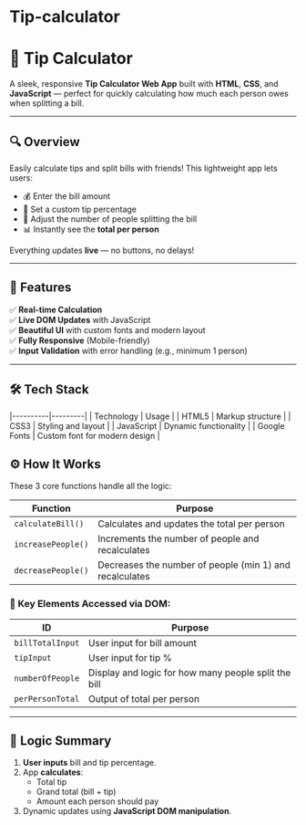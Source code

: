 # Tip-calculator

# 💸 Tip Calculator

A sleek, responsive **Tip Calculator Web App** built with **HTML**, **CSS**, and **JavaScript** — perfect for quickly calculating how much each person owes when splitting a bill.

---

## 🔍 Overview

Easily calculate tips and split bills with friends! This lightweight app lets users:

- 💰 Enter the bill amount  
- 🎯 Set a custom tip percentage  
- 👥 Adjust the number of people splitting the bill  
- 📊 Instantly see the **total per person**

Everything updates **live** — no buttons, no delays!

---

## 🚀 Features

✅ **Real-time Calculation**  
✅ **Live DOM Updates** with JavaScript  
✅ **Beautiful UI** with custom fonts and modern layout  
✅ **Fully Responsive** (Mobile-friendly)  
✅ **Input Validation** with error handling (e.g., minimum 1 person)

---

## 🛠️ Tech Stack
|----------|---------|
| Technology | Usage |
| HTML5      | Markup structure |
| CSS3       | Styling and layout |
| JavaScript | Dynamic functionality |
| Google Fonts | Custom font for modern design |


## ⚙️ How It Works

These 3 core functions handle all the logic:

| Function | Purpose |
|----------|---------|
| `calculateBill()` | Calculates and updates the total per person |
| `increasePeople()` | Increments the number of people and recalculates |
| `decreasePeople()` | Decreases the number of people (min 1) and recalculates |

### 📌 Key Elements Accessed via DOM:

| ID | Purpose |
|----|---------|
| `billTotalInput` | User input for bill amount |
| `tipInput` | User input for tip % |
| `numberOfPeople` | Display and logic for how many people split the bill |
| `perPersonTotal` | Output of total per person |

---

## 🧠 Logic Summary

1. **User inputs** bill and tip percentage.
2. App **calculates**:
   - Total tip
   - Grand total (bill + tip)
   - Amount each person should pay
3. Dynamic updates using **JavaScript DOM manipulation**.



